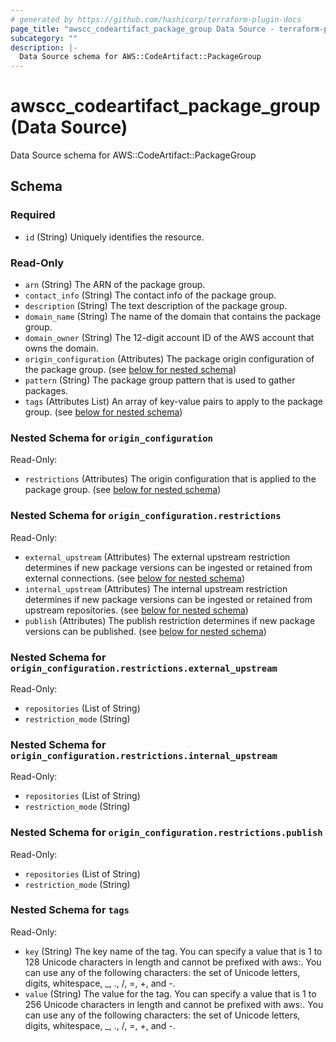 ```yaml
---
# generated by https://github.com/hashicorp/terraform-plugin-docs
page_title: "awscc_codeartifact_package_group Data Source - terraform-provider-awscc"
subcategory: ""
description: |-
  Data Source schema for AWS::CodeArtifact::PackageGroup
---
```


# awscc_codeartifact_package_group (Data Source)

Data Source schema for AWS::CodeArtifact::PackageGroup



<!-- schema generated by tfplugindocs -->
## Schema

### Required

- `id` (String) Uniquely identifies the resource.

### Read-Only

- `arn` (String) The ARN of the package group.
- `contact_info` (String) The contact info of the package group.
- `description` (String) The text description of the package group.
- `domain_name` (String) The name of the domain that contains the package group.
- `domain_owner` (String) The 12-digit account ID of the AWS account that owns the domain.
- `origin_configuration` (Attributes) The package origin configuration of the package group. (see [below for nested schema](#nestedatt--origin_configuration))
- `pattern` (String) The package group pattern that is used to gather packages.
- `tags` (Attributes List) An array of key-value pairs to apply to the package group. (see [below for nested schema](#nestedatt--tags))

<a id="nestedatt--origin_configuration"></a>
### Nested Schema for `origin_configuration`

Read-Only:

- `restrictions` (Attributes) The origin configuration that is applied to the package group. (see [below for nested schema](#nestedatt--origin_configuration--restrictions))

<a id="nestedatt--origin_configuration--restrictions"></a>
### Nested Schema for `origin_configuration.restrictions`

Read-Only:

- `external_upstream` (Attributes) The external upstream restriction determines if new package versions can be ingested or retained from external connections. (see [below for nested schema](#nestedatt--origin_configuration--restrictions--external_upstream))
- `internal_upstream` (Attributes) The internal upstream restriction determines if new package versions can be ingested or retained from upstream repositories. (see [below for nested schema](#nestedatt--origin_configuration--restrictions--internal_upstream))
- `publish` (Attributes) The publish restriction determines if new package versions can be published. (see [below for nested schema](#nestedatt--origin_configuration--restrictions--publish))

<a id="nestedatt--origin_configuration--restrictions--external_upstream"></a>
### Nested Schema for `origin_configuration.restrictions.external_upstream`

Read-Only:

- `repositories` (List of String)
- `restriction_mode` (String)


<a id="nestedatt--origin_configuration--restrictions--internal_upstream"></a>
### Nested Schema for `origin_configuration.restrictions.internal_upstream`

Read-Only:

- `repositories` (List of String)
- `restriction_mode` (String)


<a id="nestedatt--origin_configuration--restrictions--publish"></a>
### Nested Schema for `origin_configuration.restrictions.publish`

Read-Only:

- `repositories` (List of String)
- `restriction_mode` (String)




<a id="nestedatt--tags"></a>
### Nested Schema for `tags`

Read-Only:

- `key` (String) The key name of the tag. You can specify a value that is 1 to 128 Unicode characters in length and cannot be prefixed with aws:. You can use any of the following characters: the set of Unicode letters, digits, whitespace, _, ., /, =, +, and -.
- `value` (String) The value for the tag. You can specify a value that is 1 to 256 Unicode characters in length and cannot be prefixed with aws:. You can use any of the following characters: the set of Unicode letters, digits, whitespace, _, ., /, =, +, and -.
